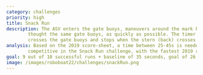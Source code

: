 ```yaml
---
category: challenges
priority: high
title: Snack Run
description: The ASV enters the gate buoys, maneuvers around the mark buoy, and exits
        thought the same gate buoys, as quickly as possible. The timer starts when the bow (front) 
        crosses the gate buoys and stops when the stern (back) crosses the gate buoys.
analysis: Based on the 2019 score-sheet, a time between 25-45s is needed to remain 
        competitive in the Snack Run challenge, with the fastest 2019 run coming in at 27 seconds.
goal: 9 out of 10 successful runs + baseline of 35 seconds, goal of 26 seconds
image: /images/roboboat22/challenges/snackRun.png
---
```

